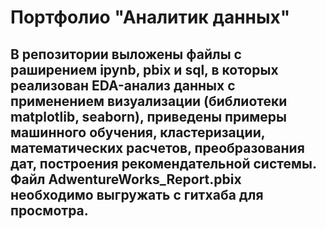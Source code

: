 # Портфолио "Аналитик данных"
## В репозитории выложены файлы с раширением ipynb, pbix и sql, в которых реализован EDA-анализ данных с применением визуализации (библиотеки matplotlib, seaborn), приведены примеры машинного обучения, кластеризации, математических расчетов, преобразования дат, построения рекомендательной системы. Файл AdwentureWorks_Report.pbix необходимо выгружать с гитхаба для просмотра.
